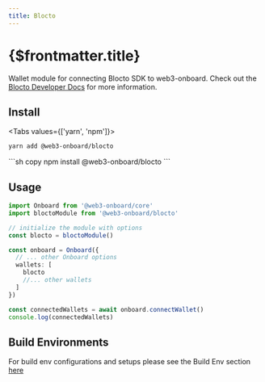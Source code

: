 ```yaml
---
title: Blocto
---
```


# {$frontmatter.title}

Wallet module for connecting Blocto SDK to web3-onboard. Check out the [Blocto Developer Docs](https://docs.blocto.app/blocto-sdk/javascript-sdk/evm-sdk) for more information.

## Install

<Tabs values={['yarn', 'npm']}>
<TabPanel value="yarn">

```sh copy
yarn add @web3-onboard/blocto
```

  </TabPanel>
  <TabPanel value="npm">
```sh copy
npm install @web3-onboard/blocto
```
  </TabPanel>
</Tabs>

## Usage

```typescript
import Onboard from '@web3-onboard/core'
import bloctoModule from '@web3-onboard/blocto'

// initialize the module with options
const blocto = bloctoModule()

const onboard = Onboard({
  // ... other Onboard options
  wallets: [
    blocto
    //... other wallets
  ]
})

const connectedWallets = await onboard.connectWallet()
console.log(connectedWallets)
```

## Build Environments

For build env configurations and setups please see the Build Env section [here](/docs/modules/core#build-environments)
